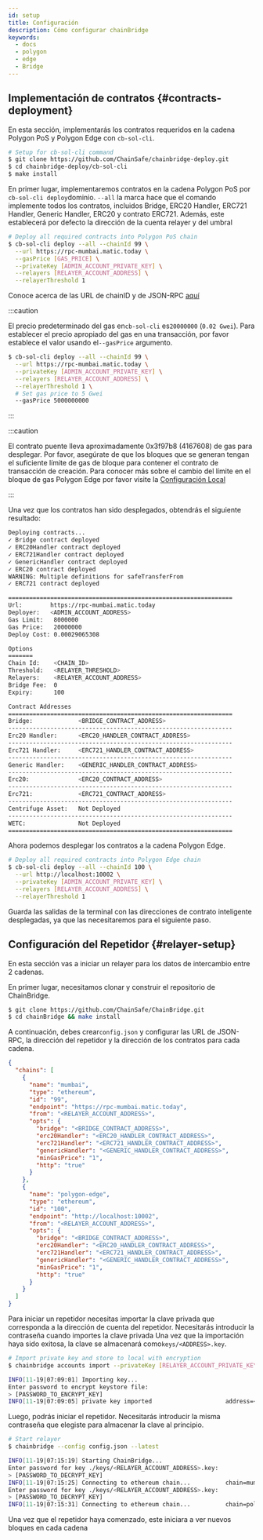 ```yaml
---
id: setup
title: Configuración
description: Cómo configurar chainBridge
keywords:
  - docs
  - polygon
  - edge
  - Bridge
---
```


## Implementación de contratos {#contracts-deployment}

En esta sección, implementarás los contratos requeridos en la cadena Polygon PoS y Polygon Edge con `cb-sol-cli`.

```bash
# Setup for cb-sol-cli command
$ git clone https://github.com/ChainSafe/chainbridge-deploy.git
$ cd chainbridge-deploy/cb-sol-cli
$ make install
```

En primer lugar, implementaremos contratos en la cadena Polygon PoS por `cb-sol-cli deploy`dominio. `--all` la marca hace que el comando implemente todos los contratos, incluidos Bridge, ERC20 Handler, ERC721 Handler, Generic Handler, ERC20 y contrato ERC721. Además, este establecerá por defecto la dirección de la cuenta relayer y del umbral

```bash
# Deploy all required contracts into Polygon PoS chain
$ cb-sol-cli deploy --all --chainId 99 \
  --url https://rpc-mumbai.matic.today \
  --gasPrice [GAS_PRICE] \
  --privateKey [ADMIN_ACCOUNT_PRIVATE_KEY] \
  --relayers [RELAYER_ACCOUNT_ADDRESS] \
  --relayerThreshold 1
```


Conoce acerca de las URL de chainID y de JSON-RPC [aquí](/docs/edge/additional-features/chainbridge/definitions)

:::caution

El precio predeterminado del gas en`cb-sol-cli` es`20000000` (`0.02 Gwei`). Para establecer el precio apropiado del gas en una transacción, por favor establece el valor usando el`--gasPrice` argumento.

```bash
$ cb-sol-cli deploy --all --chainId 99 \
  --url https://rpc-mumbai.matic.today \
  --privateKey [ADMIN_ACCOUNT_PRIVATE_KEY] \
  --relayers [RELAYER_ACCOUNT_ADDRESS] \
  --relayerThreshold 1 \
  # Set gas price to 5 Gwei
  --gasPrice 5000000000
```

:::

:::caution

El contrato puente lleva aproximadamente 0x3f97b8 (4167608) de gas para desplegar. Por favor, asegúrate de que los bloques que se generan tengan el suficiente límite de gas de bloque para contener el contrato de transacción de creación. Para conocer más sobre el cambio del límite en el bloque de gas Polygon Edge por favor visite la [Configuración Local](/docs/edge/get-started/set-up-ibft-locally)

:::

Una vez que los contratos han sido desplegados, obtendrás el siguiente resultado:

```bash
Deploying contracts...
✓ Bridge contract deployed
✓ ERC20Handler contract deployed
✓ ERC721Handler contract deployed
✓ GenericHandler contract deployed
✓ ERC20 contract deployed
WARNING: Multiple definitions for safeTransferFrom
✓ ERC721 contract deployed

================================================================
Url:        https://rpc-mumbai.matic.today
Deployer:   <ADMIN_ACCOUNT_ADDRESS>
Gas Limit:   8000000
Gas Price:   20000000
Deploy Cost: 0.00029065308

Options
=======
Chain Id:    <CHAIN_ID>
Threshold:   <RELAYER_THRESHOLD>
Relayers:    <RELAYER_ACCOUNT_ADDRESS>
Bridge Fee:  0
Expiry:      100

Contract Addresses
================================================================
Bridge:             <BRIDGE_CONTRACT_ADDRESS>
----------------------------------------------------------------
Erc20 Handler:      <ERC20_HANDLER_CONTRACT_ADDRESS>
----------------------------------------------------------------
Erc721 Handler:     <ERC721_HANDLER_CONTRACT_ADDRESS>
----------------------------------------------------------------
Generic Handler:    <GENERIC_HANDLER_CONTRACT_ADDRESS>
----------------------------------------------------------------
Erc20:              <ERC20_CONTRACT_ADDRESS>
----------------------------------------------------------------
Erc721:             <ERC721_CONTRACT_ADDRESS>
----------------------------------------------------------------
Centrifuge Asset:   Not Deployed
----------------------------------------------------------------
WETC:               Not Deployed
================================================================
```

Ahora podemos desplegar los contratos a la cadena Polygon Edge.

```bash
# Deploy all required contracts into Polygon Edge chain
$ cb-sol-cli deploy --all --chainId 100 \
  --url http://localhost:10002 \
  --privateKey [ADMIN_ACCOUNT_PRIVATE_KEY] \
  --relayers [RELAYER_ACCOUNT_ADDRESS] \
  --relayerThreshold 1
```

Guarda las salidas de la terminal con las direcciones de contrato inteligente desplegadas, ya que las necesitaremos para el siguiente paso.

## Configuración del Repetidor {#relayer-setup}

En esta sección vas a iniciar un relayer para los datos de intercambio entre 2 cadenas.

En primer lugar, necesitamos clonar y construir el repositorio de ChainBridge.

```bash
$ git clone https://github.com/ChainSafe/ChainBridge.git
$ cd chainBridge && make install
```

A continuación, debes crear`config.json` y configurar las URL de JSON-RPC, la dirección del repetidor y la dirección de los contratos para cada cadena.

```json
{
  "chains": [
    {
      "name": "mumbai",
      "type": "ethereum",
      "id": "99",
      "endpoint": "https://rpc-mumbai.matic.today",
      "from": "<RELAYER_ACCOUNT_ADDRESS>",
      "opts": {
        "bridge": "<BRIDGE_CONTRACT_ADDRESS>",
        "erc20Handler": "<ERC20_HANDLER_CONTRACT_ADDRESS>",
        "erc721Handler": "<ERC721_HANDLER_CONTRACT_ADDRESS>",
        "genericHandler": "<GENERIC_HANDLER_CONTRACT_ADDRESS>",
        "minGasPrice": "1",
        "http": "true"
      }
    },
    {
      "name": "polygon-edge",
      "type": "ethereum",
      "id": "100",
      "endpoint": "http://localhost:10002",
      "from": "<RELAYER_ACCOUNT_ADDRESS>",
      "opts": {
        "bridge": "<BRIDGE_CONTRACT_ADDRESS>",
        "erc20Handler": "<ERC20_HANDLER_CONTRACT_ADDRESS>",
        "erc721Handler": "<ERC721_HANDLER_CONTRACT_ADDRESS>",
        "genericHandler": "<GENERIC_HANDLER_CONTRACT_ADDRESS>",
        "minGasPrice": "1",
        "http": "true"
      }
    }
  ]
}
```

Para iniciar un repetidor necesitas importar la clave privada que corresponda a la dirección de cuenta del repetidor. Necesitarás introducir la contraseña cuando importes la clave privada Una vez que la importación haya sido exitosa, la clave se almacenará como`keys/<ADDRESS>.key`.

```bash
# Import private key and store to local with encryption
$ chainbridge accounts import --privateKey [RELAYER_ACCOUNT_PRIVATE_KEY]

INFO[11-19|07:09:01] Importing key...
Enter password to encrypt keystore file:
> [PASSWORD_TO_ENCRYPT_KEY]
INFO[11-19|07:09:05] private key imported                     address=<RELAYER_ACCOUNT_ADDRESS> file=.../keys/<RELAYER_ACCOUNT_ADDRESS>.key
```

Luego, podrás iniciar el repetidor. Necesitarás introducir la misma contraseña que elegiste para almacenar la clave al principio.

```bash
# Start relayer
$ chainbridge --config config.json --latest

INFO[11-19|07:15:19] Starting ChainBridge...
Enter password for key ./keys/<RELAYER_ACCOUNT_ADDRESS>.key:
> [PASSWORD_TO_DECRYPT_KEY]
INFO[11-19|07:15:25] Connecting to ethereum chain...          chain=mumbai url=<JSON_RPC_URL>
Enter password for key ./keys/<RELAYER_ACCOUNT_ADDRESS>.key:
> [PASSWORD_TO_DECRYPT_KEY]
INFO[11-19|07:15:31] Connecting to ethereum chain...          chain=polygon-edge url=<JSON_RPC_URL>
```

Una vez que el repetidor haya comenzado, este iniciara a ver nuevos bloques en cada cadena
